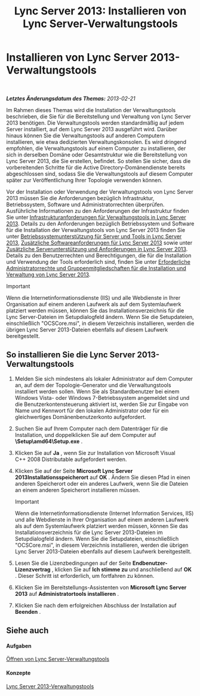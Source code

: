 ﻿---
title: 'Lync Server 2013: Installieren von Lync Server-Verwaltungstools'
TOCTitle: Installieren von Lync Server-Verwaltungstools
ms:assetid: 842b85e4-2eeb-464f-b1c1-ceb8cc04f8d5
ms:mtpsurl: https://technet.microsoft.com/de-de/library/Gg398665(v=OCS.15)
ms:contentKeyID: 49294608
ms.date: 05/19/2016
mtps_version: v=OCS.15
ms.translationtype: HT
---

# Installieren von Lync Server 2013-Verwaltungstools

 

_**Letztes Änderungsdatum des Themas:** 2013-02-21_

Im Rahmen dieses Themas wird die Installation der Verwaltungstools beschrieben, die Sie für die Bereitstellung und Verwaltung von Lync Server 2013 benötigen. Die Verwaltungstools werden standardmäßig auf jedem Server installiert, auf dem Lync Server 2013 ausgeführt wird. Darüber hinaus können Sie die Verwaltungstools auf anderen Computern installieren, wie etwa dedizierten Verwaltungskonsolen. Es wird dringend empfohlen, die Verwaltungstools auf einem Computer zu installieren, der sich in derselben Domäne oder Gesamtstruktur wie die Bereitstellung von Lync Server 2013, die Sie erstellen, befindet. So stellen Sie sicher, dass die vorbereitenden Schritte für die Active Directory-Domänendienste bereits abgeschlossen sind, sodass Sie die Verwaltungstools auf diesem Computer später zur Veröffentlichung Ihrer Topologie verwenden können.

Vor der Installation oder Verwendung der Verwaltungstools von Lync Server 2013 müssen Sie die Anforderungen bezüglich Infrastruktur, Betriebssystem, Software und Administratorrechten überprüfen. Ausführliche Informationen zu den Anforderungen der Infrastruktur finden Sie unter [Infrastrukturanforderungen für Verwaltungstools in Lync Server 2013](lync-server-2013-administrative-tools-infrastructure-requirements.md). Details zu den Anforderungen bezüglich Betriebssystem und Software für die Installation der Verwaltungstools von Lync Server 2013 finden Sie unter [Betriebssystemunterstützung für Server und Tools in Lync Server 2013](lync-server-2013-server-and-tools-operating-system-support.md), [Zusätzliche Softwareanforderungen für Lync Server 2013](lync-server-2013-additional-software-requirements.md) sowie unter [Zusätzliche Serverunterstützung und Anforderungen in Lync Server 2013](lync-server-2013-additional-server-support-and-requirements.md). Details zu den Benutzerrechten und Berechtigungen, die für die Installation und Verwendung der Tools erforderlich sind, finden Sie unter [Erforderliche Administratorrechte und Gruppenmitgliedschaften für die Installation und Verwaltung von Lync Server 2013](lync-server-2013-administrator-rights-and-permissions-required-for-setup-and-administration.md).


> [!IMPORTANT]
> Wenn die Internetinformationsdienste (IIS) und alle Webdienste in Ihrer Organisation auf einem anderen Laufwerk als auf dem Systemlaufwerk platziert werden müssen, können Sie das Installationsverzeichnis für die Lync Server-Dateien im Setupdialogfeld ändern. Wenn Sie die Setupdateien, einschließlich "OCSCore.msi", in diesem Verzeichnis installieren, werden die übrigen Lync Server 2013-Dateien ebenfalls auf diesem Laufwerk bereitgestellt.



## So installieren Sie die Lync Server 2013-Verwaltungstools

1.  Melden Sie sich mindestens als lokaler Administrator auf dem Computer an, auf dem der Topologie-Generator und die Verwaltungstools installiert werden sollen. Wenn Sie als Standardbenutzer bei einem Windows Vista- oder Windows 7-Betriebssystem angemeldet sind und die Benutzerkontensteuerung aktiviert ist, werden Sie zur Eingabe von Name und Kennwort für den lokalen Administrator oder für ein gleichwertiges Domänenbenutzerkonto aufgefordert.

2.  Suchen Sie auf Ihrem Computer nach dem Datenträger für die Installation, und doppelklicken Sie auf dem Computer auf **\\Setup\\amd64\\Setup.exe** .

3.  Klicken Sie auf **Ja** , wenn Sie zur Installation von Microsoft Visual C++ 2008 Distributable aufgefordert werden.

4.  Klicken Sie auf der Seite **Microsoft Lync Server 2013Installationsspeicherort** auf **OK** . Ändern Sie diesen Pfad in einen anderen Speicherort oder ein anderes Laufwerk, wenn Sie die Dateien an einem anderen Speicherort installieren müssen.
    

    > [!IMPORTANT]
    > Wenn die Internetinformationsdienste (Internet Information Services, IIS) und alle Webdienste in Ihrer Organisation auf einem anderen Laufwerk als auf dem Systemlaufwerk platziert werden müssen, können Sie das Installationsverzeichnis für die Lync Server 2013-Dateien im Setupdialogfeld ändern. Wenn Sie die Setupdateien, einschließlich "OCSCore.msi", in diesem Verzeichnis installieren, werden die übrigen Lync Server 2013-Dateien ebenfalls auf diesem Laufwerk bereitgestellt.



5.  Lesen Sie die Lizenzbedingungen auf der Seite **Endbenutzer-Lizenzvertrag** , klicken Sie auf **Ich stimme zu** und anschließend auf **OK** . Dieser Schritt ist erforderlich, um fortfahren zu können.

6.  Klicken Sie im Bereitstellungs-Assistenten von **Microsoft Lync Server 2013** auf **Administratortools installieren** .

7.  Klicken Sie nach dem erfolgreichen Abschluss der Installation auf **Beenden** .

## Siehe auch

#### Aufgaben

[Öffnen von Lync Server-Verwaltungstools](lync-server-2013-open-lync-server-administrative-tools.md)  

#### Konzepte

[Lync Server 2013-Verwaltungstools](lync-server-2013-lync-server-administrative-tools.md)

